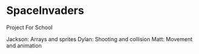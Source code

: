 # SpaceInvaders
Project For School

Jackson: Arrays and sprites
Dylan: Shooting and collision
Matt: Movement and animation
